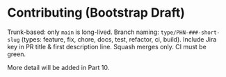 # Contributing (Bootstrap Draft)

Trunk-based: only `main` is long-lived.
Branch naming: `type/PHN-###-short-slug` (types: feature, fix, chore, docs, test, refactor, ci, build).
Include Jira key in PR title & first description line.
Squash merges only. CI must be green.

More detail will be added in Part 10.
